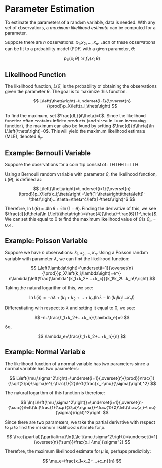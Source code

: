 # Parameter Estimation
To estimate the parameters of a random variable, data is needed. With any set of observations, a *maximum likelihood estimate* can be computed for a parameter.

Suppose there are $n$ observations: $x_1,x_2,...,x_n$. Each of these observations can be fit to a probability model (PDF) with a given parameter, $\theta$:

$$
p_X\left(x;\theta\right)~\text{or}~f_X\left(x;\theta\right)
$$

## Likelihood Function
The likelihood function, $L\left(\theta\right)$ is the probability of obtaining the observations given the parameter $\theta$. The goal is to maximize this function.

$$
L\left(\theta\right)=\underset{i=1}{\overset{n}{\prod}}p_X\left(x_i;\theta\right)
$$

To find the maximum, set $\frac{dL}{d\theta}=0$. Since the likelihood function often contains infinite products (and since $\ln$ is an increasing function), the maximum can also be found by setting $\frac{d}{d\theta}\ln L\left(\theta\right)=0$. This will yield the maximum likelihood estimate (MLE), denoted $\theta_e$.

## Example: Bernoulli Variable
Suppose the observations for a coin flip consist of: $\text{T}\text{H}\text{T}\text{H}\text{H}\text{T}\text{T}\text{T}\text{T}\text{H}$.

Using a Bernoulli random variable with parameter $\theta$, the likelihood function, $L\left(\theta\right)$, is defined as:

$$
L\left(\theta\right)=\underset{i=1}{\overset{n}{\prod}}p_X\left(x_i;\theta\right)=\left(1-\theta\right)\theta\left(1-\theta\right)...\theta=\theta^4\left(1-\theta\right)^6
$$

Therefore, $\ln{L\left(\theta\right)}=4\ln\theta+6\ln\left(1-\theta\right)$. Finding the derivative of this, we see $\frac{d}{d\theta}\ln L\left(\theta\right)=\frac{4}{\theta}-\frac{6}{1-\theta}$. We can set this equal to $0$ to find the maximum likelihood value of $\theta$ is $\theta_e=0.4$.

## Example: Poisson Variable
Suppose we have $n$ observations: $k_1,k_2,...,k_n$. Using a Poisson random variable with parameter $\lambda$, we can find the likelihood function:

$$
L\left(\lambda\right)=\underset{i=1}{\overset{n}{\prod}}p_X\left(k_i;\lambda\right)=e^{-n\lambda}\left(\frac{\lambda^{k_1+k_2+...+k_n}}{k_1!k_2!...k_n!}\right)
$$

Taking the natural logarithm of this, we see:

$$
\ln{L\left(\lambda\right)}=-n\lambda+\left(k_1+k_2+...+k_n\right)\ln{\lambda}-\ln\left(k_1!k_2!...k_n!\right)
$$

Differentiating with respect to $\lambda$ and setting it equal to $0$, we see:

$$
-n+\frac{k_1+k_2+...+k_n}{\lambda_e}=0
$$

So,

$$
\lambda_e=\frac{k_1+k_2+...+k_n}{n}
$$

## Example: Normal Variable
The likelihood function of a normal variable has two parameters since a normal variable has two parameters:

$$
L\left(\mu,\sigma^2\right)=\underset{i=1}{\overset{n}{\prod}}\frac{1}{\sqrt{2\pi}\sigma}e^{-\frac{1}{2}\left(\frac{x_i-\mu}{\sigma}\right)^2}
$$

The natural logarithm of this function is therefore:

$$
\ln{L\left(\mu,\sigma^2\right)}=\underset{i=1}{\overset{n}{\sum}}\left(\ln{\frac{1}{\sqrt{2\pi}\sigma}}-\frac{1}{2}\left(\frac{x_i-\mu}{\sigma}\right)^2\right)
$$

Since there are two parameters, we take the partial derivative with respect to $\mu$ to find the maximum likelihood estimate for $\mu$:

$$
\frac{\partial}{\partial\mu}\ln{L\left(\mu,\sigma^2\right)}=\underset{i=1}{\overset{n}{\sum}}\frac{x_i-\mu}{\sigma^2}
$$

Therefore, the maximum likelihood estimate for $\mu$ is, perhaps predictibly:

$$
\mu_e=\frac{x_1+x_2+...+x_n}{n}
$$

